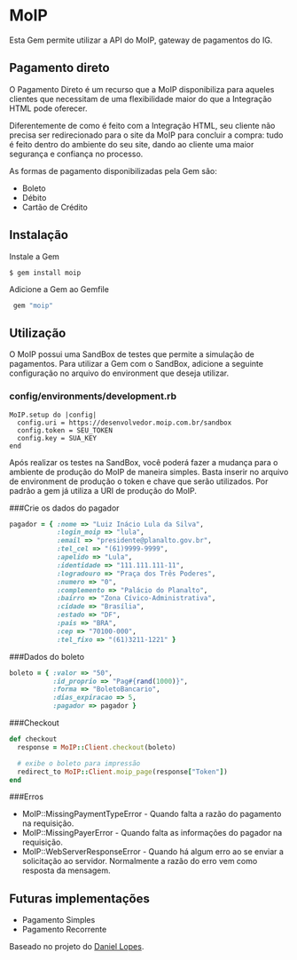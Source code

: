 # MoIP

Esta Gem permite utilizar a API do MoIP, gateway de pagamentos do IG.

## Pagamento direto

O Pagamento Direto é um recurso que a MoIP disponibiliza para aqueles clientes que necessitam de uma flexibilidade maior do que a Integração HTML pode oferecer.

Diferentemente de como é feito com a Integração HTML, seu cliente não precisa ser redirecionado para o site da MoIP para concluir a compra: tudo é feito dentro do ambiente do seu site, dando ao cliente uma maior segurança e confiança no processo.

As formas de pagamento disponibilizadas pela Gem são:

* Boleto
* Débito
* Cartão de Crédito

## Instalação

Instale a Gem

```
$ gem install moip
```

Adicione a Gem ao Gemfile

```ruby
 gem "moip"
```

## Utilização

O MoIP possui uma SandBox de testes que permite a simulação de pagamentos. Para utilizar a Gem com o SandBox, adicione a seguinte configuração no arquivo do environment que deseja utilizar.

### config/environments/development.rb

```
MoIP.setup do |config|
  config.uri = https://desenvolvedor.moip.com.br/sandbox
  config.token = SEU_TOKEN
  config.key = SUA_KEY
end
 ```

Após realizar os testes na SandBox, você poderá fazer a mudança para o ambiente de produção do MoIP de maneira simples. Basta inserir no arquivo de environment de produção o token e chave que serão utilizados. Por padrão a gem já utiliza a URI de produção do MoIP.

###Crie os dados do pagador

```ruby
pagador = { :nome => "Luiz Inácio Lula da Silva",
            :login_moip => "lula",
            :email => "presidente@planalto.gov.br",
            :tel_cel => "(61)9999-9999",
            :apelido => "Lula",
            :identidade => "111.111.111-11",
            :logradouro => "Praça dos Três Poderes",
            :numero => "0",
            :complemento => "Palácio do Planalto",
            :bairro => "Zona Cívico-Administrativa",
            :cidade => "Brasília",
            :estado => "DF",
            :pais => "BRA",
            :cep => "70100-000",
            :tel_fixo => "(61)3211-1221" }
```

###Dados do boleto

```ruby
boleto = { :valor => "50",
           :id_proprio => "Pag#{rand(1000)}",
           :forma => "BoletoBancario",
           :dias_expiracao => 5,
           :pagador => pagador }
```

###Checkout

```ruby
def checkout
  response = MoIP::Client.checkout(boleto)

  # exibe o boleto para impressão
  redirect_to MoIP::Client.moip_page(response["Token"])
end
```

###Erros

 - MoIP::MissingPaymentTypeError - Quando falta a razão do pagamento na requisição.
 - MoIP::MissingPayerError - Quando falta as informações do pagador na requisição.
 - MoIP::WebServerResponseError - Quando há algum erro ao se enviar a solicitação ao servidor. Normalmente a razão do erro vem como resposta da mensagem.

## Futuras implementações

* Pagamento Simples
* Pagamento Recorrente


Baseado no projeto do [Daniel Lopes](http://github.com/danielvlopes/moip_usage).
